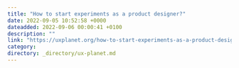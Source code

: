 ```yaml
---
title: "How to start experiments as a product designer?"
date: 2022-09-05 10:52:58 +0000
dateadded: 2022-09-06 00:00:41 +0100
description: ""
link: "https://uxplanet.org/how-to-start-experiments-as-a-product-designer-e2c9bfe42de9?source=rss----819cc2aaeee0---4"
category:
directory: _directory/ux-planet.md
---
```

